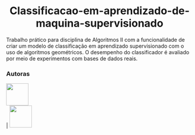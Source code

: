 <h1 align="center"> Classificacao-em-aprendizado-de-maquina-supervisionado </h1> 

Trabalho prático para disciplina de Algoritmos II com a funcionalidade de criar um modelo de classificação em aprendizado supervisionado com o uso de algoritmos geométricos. O desempenho do classificador é avaliado por meio de experimentos com bases de dados reais.

### Autoras
[<img src="https://avatars.githubusercontent.com/u/84279343?s=400&u=881ba5432b6b643e94afcf7e7bb95c7346c39b00&v=4" width=60><br>](https://github.com/raissamiranda) | [<img src="https://pps.whatsapp.net/v/t61.24694-24/259081619_4913194778739546_3026940454580110889_n.jpg?ccb=11-4&oh=01_AdTfDqPUAR9ceYjB2mNUWY4tKvPrXLmjqm87KESHpPQekw&oe=636A6430" width=60><br>](https://github.com/gmiserani)

